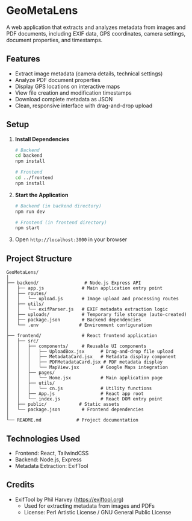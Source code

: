 # GeoMetaLens

A web application that extracts and analyzes metadata from images and PDF documents, including EXIF data, GPS coordinates, camera settings, document properties, and timestamps.

## Features

- Extract image metadata (camera details, technical settings)
- Analyze PDF document properties
- Display GPS locations on interactive maps
- View file creation and modification timestamps
- Download complete metadata as JSON
- Clean, responsive interface with drag-and-drop upload

## Setup

1. **Install Dependencies**
   ```bash
   # Backend
   cd backend
   npm install

   # Frontend
   cd ../frontend
   npm install
   ```

2. **Start the Application**
   ```bash
   # Backend (in backend directory)
   npm run dev

   # Frontend (in frontend directory)
   npm start
   ```

3. Open `http://localhost:3000` in your browser

## Project Structure

```
GeoMetaLens/
│
├── backend/                 # Node.js Express API
│   ├── app.js              # Main application entry point
│   ├── routes/
│   │   └── upload.js       # Image upload and processing routes
│   ├── utils/
│   │   └── exifParser.js   # EXIF metadata extraction logic
│   ├── uploads/            # Temporary file storage (auto-created)
│   ├── package.json        # Backend dependencies
│   └── .env               # Environment configuration
│
├── frontend/               # React frontend application
│   ├── src/
│   │   ├── components/     # Reusable UI components
│   │   │   ├── UploadBox.jsx      # Drag-and-drop file upload
│   │   │   ├── MetadataCard.jsx   # Metadata display component
│   │   │   ├── PDFMetadataCard.jsx # PDF metadata display
│   │   │   └── MapView.jsx        # Google Maps integration
│   │   ├── pages/
│   │   │   └── Home.jsx           # Main application page
│   │   ├── utils/
│   │   │   └── cn.js              # Utility functions
│   │   ├── App.js                 # React app root
│   │   └── index.js               # React DOM entry point
│   ├── public/            # Static assets
│   └── package.json        # Frontend dependencies
│
└── README.md             # Project documentation
```

## Technologies Used

- Frontend: React, TailwindCSS
- Backend: Node.js, Express
- Metadata Extraction: ExifTool

## Credits

- ExifTool by Phil Harvey (https://exiftool.org)
  - Used for extracting metadata from images and PDFs
  - License: Perl Artistic License / GNU General Public License
